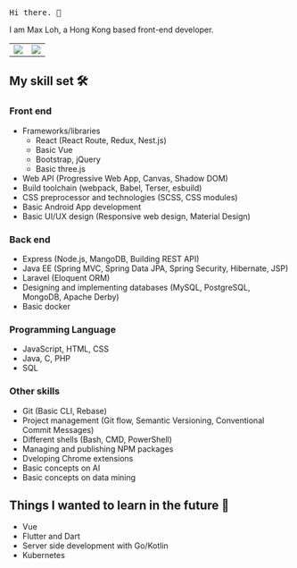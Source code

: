 <samp>Hi there. 👋</samp>

I am Max Loh, a Hong Kong based front-end developer.

<table>
  <tr>
    <td>
      <img src ="https://github-readme-stats.vercel.app/api?username=maxloh&count_private=true&show_icons=true&hide_border=true">
    </td>
    <td>
      <img src ="https://github-readme-stats.vercel.app/api/top-langs/?username=maxloh&count_private=true&show_icons=true&hide_border=true&layout=compact">
    </td>
  </tr>
</table>

## My skill set 🛠️

### Front end

- Frameworks/libraries
  - React (React Route, Redux, Nest.js)
  - Basic Vue
  - Bootstrap, jQuery
  - Basic three.js
- Web API (Progressive Web App, Canvas, Shadow DOM)
- Build toolchain (webpack, Babel, Terser, esbuild)
- CSS preprocessor and technologies (SCSS, CSS modules)
- Basic Android App development
- Basic UI/UX design (Responsive web design, Material Design)

### Back end

- Express (Node.js, MangoDB, Building REST API)
- Java EE (Spring MVC, Spring Data JPA, Spring Security, Hibernate, JSP)
- Laravel (Eloquent ORM)
- Designing and implementing databases (MySQL, PostgreSQL, MongoDB, Apache Derby)
- Basic docker

### Programming Language

- JavaScript, HTML, CSS
- Java, C, PHP
- SQL

### Other skills

- Git (Basic CLI, Rebase)
- Project management (Git flow, Semantic Versioning, Conventional Commit Messages)
- Different shells (Bash, CMD, PowerShell)
- Managing and publishing NPM packages
- Dveloping Chrome extensions
- Basic concepts on AI
- Basic concepts on data mining

## Things I wanted to learn in the future 🤩

- Vue
- Flutter and Dart
- Server side development with Go/Kotlin
- Kubernetes
